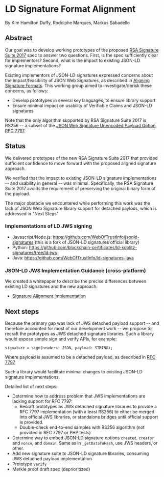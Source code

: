 # LD Signature Format Alignment

By Kim Hamilton Duffy, Rodolphe Marques, Markus Sabadello

## Abstract

Our goal was to develop working prototypes of the proposed [RSA Signature Suite 2017](https://w3c-dvcg.github.io/lds-rsa2017/) spec to answer two questions. First, is the spec sufficiently clear for implementors? Second, what is the impact to existing JSON-LD signature implementations?

Existing implementors of JSON-LD signatures expressed concerns about the impact/feasibility of JSON Web Signatures, as described in [Aligning Signature Formats](https://github.com/WebOfTrustInfo/rebooting-the-web-of-trust-spring2017/blob/master/topics-and-advance-readings/SignatureFormatAlignment). This working group aimed to investigate/derisk these concerns, as follows:

- Develop prototypes in several key languages, to ensure library support
- Ensure minimal impact on usability of Verifiable Claims and JSON-LD signatures

Note that the only algorithm supported by RSA Signature Suite 2017 is RS256 -- a subset of the [JSON Web Signature Unencoded Payload Option RFC 7797](https://datatracker.ietf.org/doc/html/rfc7797).

## Status

We delivered prototypes of the new RSA Signature Suite 2017 that provided sufficient confidence to move forward with the proposed aligned signature approach.

We verified that the impact to existing JSON-LD signature implementations -- and usability in general -- was minimal. Specifically, the RSA Signature Suite 2017 avoids the requirement of preserving the original binary form of the payload.

The major obstacle we encountered while performing this work was the lack of JSON Web Signature library support for detached paylods, which is addressed in "Next Steps"

### Implementations of LD JWS signing

- Javascript/Node.js: https://github.com/WebOfTrustInfo/jsonld-signatures (this is a fork of JSON-LD signatures official library)
- Python: https://github.com/blockchain-certificates/ld-koblitz-signatures/tree/ld-jws
- Java: https://github.com/WebOfTrustInfo/ld-signatures-java

### JSON-LD JWS Implementation Guidance (cross-platform)

We created a whitepaper to describe the precise differences between existing LD signatures and the new approach.

- [Signature Alignment Implementation](SignatureAlignmentImplementation)

## Next steps

Because the primary gap was lack of JWS detached payload support -- and therefore accounted for most of our development work -- we propose to recraft the prototypes as JWS detached signature libraries. Such a library would expose simple sign and verify APIs, for example:

```
signature = sign(headers: JSON, payload: STRING);

```

Where payload is assumed to be a detached payload, as described in [RFC 7797](https://tools.ietf.org/html/rfc7797)

Such a library would facilitate minimal changes to existing JSON-LD signature implementations.

Detailed list of next steps:

- Determine how to address problem that JWS implementations are lacking support for RFC 7797:
  - Recraft prototypes as JWS detached signature libraries to provide a RFC 7797 implementation (with a least RS256) to either be merged into official JWS libraries, or standalone bridges until official support is provided.
  - Double-check end-to-end samples with RS256 algorithm (not provided in RFC 7797 or PHP tests)
- Determine way to embed JSON-LD signature options `created`, `creator` and `nonce`, and `domain`. Same as in `_getDataToHash`, use JWS headers, or other.
- Add new signature suite to JSON-LD signature libraries, consuming JWS detached payload implementation
- Prototype `verify`
- Merkle proof draft spec (deprioritized)

